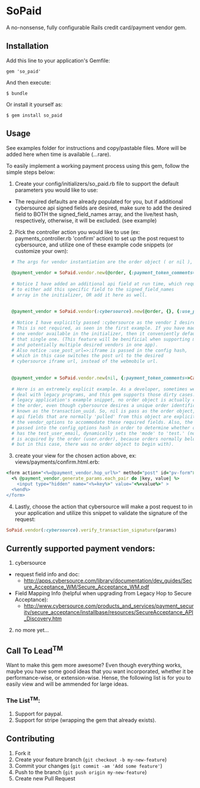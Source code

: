 # SoPaid

A no-nonsense, fully configurable Rails credit card/payment vendor gem.

## Installation

Add this line to your application's Gemfile:

    gem 'so_paid'

And then execute:

    $ bundle

Or install it yourself as:

    $ gem install so_paid

## Usage

See examples folder for instructions and copy/pastable files. More will be added here when time is available (...rare).

To easily implement a working payment process using this gem, follow the simple steps below:

1. Create your config/initializers/so_paid.rb file to support the default parameters you would like to use:
  *  The required defaults are already populated for you, but if additional cybersource api signed fields are desired, make sure to add the desired field to BOTH the signed_field_names array, and the live/test hash, respectively, otherwise, it will be excluded. (see example)
2. Pick the controller action you would like to use (ex: payments_controller.rb 'confirm' action) to set up the post request to cybersource, and utilize one of these example code snippets (or customize your own):
```ruby
  # The args for vendor instantiation are the order object ( or nil ), additional api fields (vendor_options) hash, and the config_options hash.
  
  @payment_vendor = SoPaid.vendor.new(@order, {:payment_token_comments=>@payment.comments}, {})
  
  # Notice I have added an additional api field at run time, which requires me 
  # to either add this specific field to the signed_field_names 
  # array in the initializer, OR add it here as well.
  
  
  @payment_vendor = SoPaid.vendor(:cybersource).new(@order, {}, {:use_post_url=>:iframe})
  
  # Notice I have explicitly passed :cybersource as the vendor I desire to use. 
  # This is not required, as seen in the first example. If you have made only 
  # one vendor available in the initializer, then it conveniently defaults to 
  # that single one. (This feature will be benificial when supporting multitenancy 
  # and potentially multiple desired vendors in one app).
  # Also notice :use_post_url=>:iframe is passed in the config hash, 
  # which in this case switches the post url to the desired 
  # cybersource iframe url, instead of the webmobile url.
  
  
  @payment_vendor = SoPaid.vendor.new(nil, {:payment_token_comments=>CartItem.description(@user.cart_items), :amount=>@template.number_with_precision(@cart_total,2), :reference_number=>r_num, :transaction_uuid=>"sun_"+ r_num, :merchant_defined_data99=>@user.id.to_s}, {:current_user=>@user})
  
  # Here is an extremely explicit example. As a developer, sometimes we have to 
  # deal with legacy programs, and this gem supports those dirty cases. In this 
  # legacy application's example snippet, no order object is actually created before 
  # the order, even though cybersource desires a unique order identification number, 
  # known as the transaction_uuid. So, nil is pass as the order object, and the needed 
  # api fields that are normally 'pulled' from this object are explicitly passed in to 
  # the vendor_options to accommodate these required fields. Also, the current_user is 
  # passed into the config_options hash in order to determine whether or not that user 
  # has the test_user_email, dynamically sets the 'mode' to 'test.' (normally, the user 
  # is acquired by the order (user.order), because orders normally belong to users, 
  # but in this case, there was no order object to begin with).
```

3.  create your view for the chosen action above, ex: views/payments/confirm.html.erb:
```ruby
<form action="<%=@payment_vendor.hop_url%>" method="post" id="pv-form">
  <% @payment_vendor.generate_params.each_pair do |key, value| %>
    <input type="hidden" name="<%=key%>" value="<%=value%>" >
  <%end%>
</form>

```

4.  Lastly, choose the action that cybersource will make a post request to in your application and utilize this snippet to validate the signature of the request:
```ruby
SoPaid.vendor(:cybersource).verify_transaction_signature(params)
```





## Currently supported payment vendors:

1. cybersource
  *  request field info and doc:
      *  http://apps.cybersource.com/library/documentation/dev_guides/Secure_Acceptance_WM/Secure_Acceptance_WM.pdf
  *  Field Mapping Info (helpful when upgrading from Legacy Hop to Secure Acceptance):
      *  http://www.cybersource.com/products_and_services/payment_security/secure_acceptance/installbase/resources/SecureAcceptance_API_Discovery.htm  
2. no more yet...


## Call To Lead<sup>TM</sup>

  Want to make this gem more awesome? Even though everything works, maybe you have some good ideas that you want incorporated, whether it be performance-wise, or extension-wise. Hense, the following list is for you to easily view and will be ammended for large ideas.

### The List<sup>TM</sup>:
  1. Support for paypal.
  2. Support for stripe (wrapping the gem that already exists).


## Contributing

1. Fork it
2. Create your feature branch (`git checkout -b my-new-feature`)
3. Commit your changes (`git commit -am 'Add some feature'`)
4. Push to the branch (`git push origin my-new-feature`)
5. Create new Pull Request

